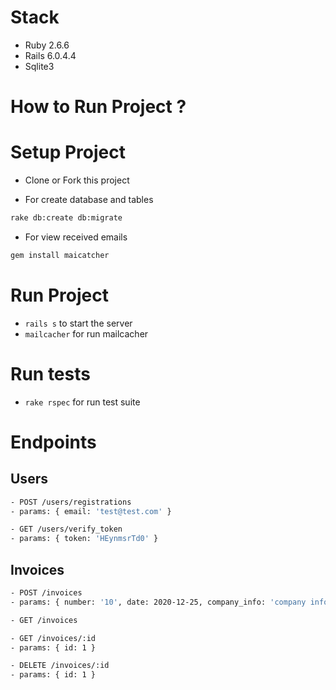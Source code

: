 # Stack
- Ruby 2.6.6
- Rails 6.0.4.4
- Sqlite3

# How to Run Project ?

# Setup Project
- Clone or Fork this project

- For create database and tables
```bash
rake db:create db:migrate
```

- For view received emails
```bash
gem install maicatcher
```

# Run Project
- `rails s` to start the server
- `mailcacher` for run mailcacher

# Run tests
- `rake rspec` for run test suite

# Endpoints
## Users
```bash
- POST /users/registrations
- params: { email: 'test@test.com' }
```

```bash
- GET /users/verify_token
- params: { token: 'HEynmsrTd0' }
```


## Invoices

```bash
- POST /invoices
- params: { number: '10', date: 2020-12-25, company_info: 'company informations', charge_info: 'charge informations', price_cents: '10', email: 'test@test.com, test2@test.com'}
```
```bash
- GET /invoices
```

```bash
- GET /invoices/:id
- params: { id: 1 }
```

```bash
- DELETE /invoices/:id
- params: { id: 1 }
```
